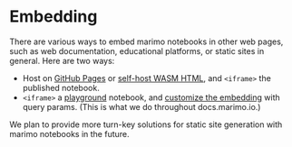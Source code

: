 # Embedding

There are various ways to embed marimo notebooks in other web pages, such 
as web documentation, educational platforms, or static sites in general. Here
are two ways:

* Host on [GitHub Pages](github_pages.md) or [self-host WASM HTML](self_host_wasm.md),
  and `<iframe>` the published notebook.
* `<iframe>` a [playground](playground.md) notebook, and [customize the embedding](playground.md#embedding-in-other-web-pages) with query params.
  (This is what we do throughout docs.marimo.io.)

We plan to provide more turn-key solutions for static site generation with
marimo notebooks in the future.
